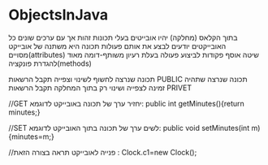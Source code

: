 # ObjectsInJava
בתוך הקלאס (מחלקה) יהיו אובייטים בעלי תכונות זהות אך עם ערכים שונים 
כל האובייקטים יודעים לבצע את אותם פעולות 
תכונה היא משתנה של אובייקט מסויים(attributes)
שיטה אוסף פקודות לביצוע פעולה בעלת רעיון משותף-דומה מאוד להגדרת פונקציה(methods)

תכונה שנרצה לחשוף לשינוי וצפייה תקבל הרשאות PUBLIC
תכונה שנרצה שתהיה זמינה לצפייה ושינוי רק בתוך המחלקה תקבל הרשאות PRIVET

//GET יחזיר ערך של תכונה באובייקט
לדוגמא:
public int getMinutes(){return minutes;}

//SET לשים ערך של תכונה בתוך האובייקט 
לדוגמא:
public void setMinutes(int m)
{minutes=m;}

//פנייה לאובייקט תראה בצורה הזאת :
Clock.c1=new Clock();
